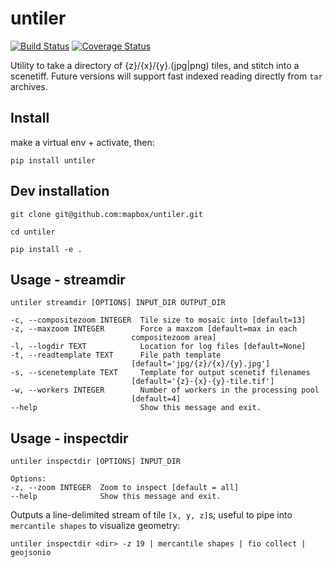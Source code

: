 # untiler

[![Build Status](https://magnum.travis-ci.com/mapbox/untiler.svg?token=Dkq56qQtBntqTfE3yeVy&branch=master)](https://magnum.travis-ci.com/mapbox/untiler) [![Coverage Status](https://coveralls.io/repos/mapbox/untiler/badge.svg?branch=master&service=github&t=nhModO)](https://coveralls.io/github/mapbox/untiler?branch=master)

Utility to take a directory of {z}/{x}/{y}.(jpg|png) tiles, and stitch into a scenetiff. Future versions will support fast indexed reading directly from `tar` archives.

## Install
make a virtual env + activate, then:
```
pip install untiler
```
## Dev installation
```
git clone git@github.com:mapbox/untiler.git

cd untiler

pip install -e .
```

## Usage - streamdir
```
untiler streamdir [OPTIONS] INPUT_DIR OUTPUT_DIR

-c, --compositezoom INTEGER  Tile size to mosaic into [default=13]
-z, --maxzoom INTEGER        Force a maxzom [default=max in each
                           compositezoom area]
-l, --logdir TEXT            Location for log files [default=None]
-t, --readtemplate TEXT      File path template
                           [default='jpg/{z}/{x}/{y}.jpg']
-s, --scenetemplate TEXT     Template for output scenetif filenames
                           [default='{z}-{x}-{y}-tile.tif']
-w, --workers INTEGER        Number of workers in the processing pool
                           [default=4]
--help                       Show this message and exit.
```

## Usage - inspectdir

```
untiler inspectdir [OPTIONS] INPUT_DIR

Options:
-z, --zoom INTEGER  Zoom to inspect [default = all]
--help              Show this message and exit.
```
Outputs a line-delimited stream of tile `[x, y, z]`s; useful to pipe into `mercantile shapes` to visualize geometry:
```
untiler inspectdir <dir> -z 19 | mercantile shapes | fio collect | geojsonio
```